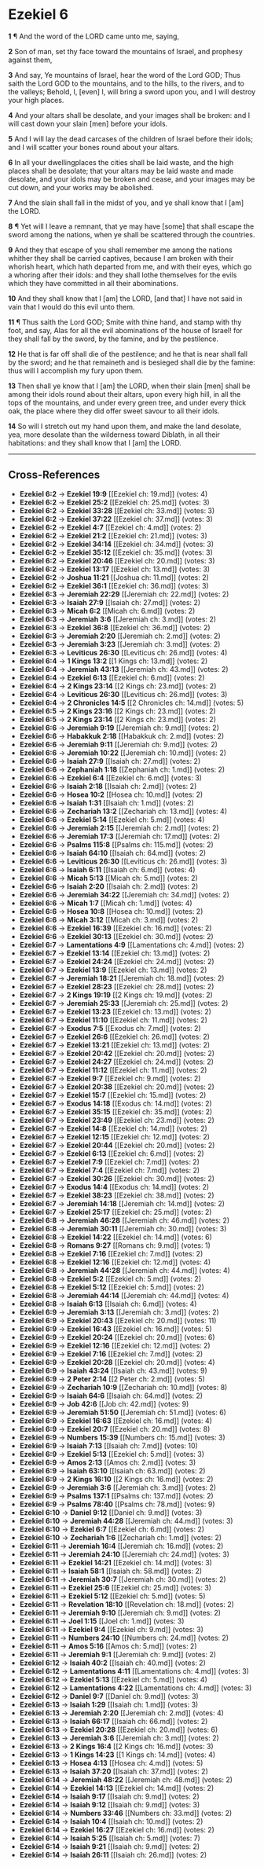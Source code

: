 # Ezekiel 6

**1** ¶ And the word of the LORD came unto me, saying,

**2** Son of man, set thy face toward the mountains of Israel, and prophesy against them,

**3** And say, Ye mountains of Israel, hear the word of the Lord GOD; Thus saith the Lord GOD to the mountains, and to the hills, to the rivers, and to the valleys; Behold, I, [even] I, will bring a sword upon you, and I will destroy your high places.

**4** And your altars shall be desolate, and your images shall be broken: and I will cast down your slain [men] before your idols.

**5** And I will lay the dead carcases of the children of Israel before their idols; and I will scatter your bones round about your altars.

**6** In all your dwellingplaces the cities shall be laid waste, and the high places shall be desolate; that your altars may be laid waste and made desolate, and your idols may be broken and cease, and your images may be cut down, and your works may be abolished.

**7** And the slain shall fall in the midst of you, and ye shall know that I [am] the LORD.

**8** ¶ Yet will I leave a remnant, that ye may have [some] that shall escape the sword among the nations, when ye shall be scattered through the countries.

**9** And they that escape of you shall remember me among the nations whither they shall be carried captives, because I am broken with their whorish heart, which hath departed from me, and with their eyes, which go a whoring after their idols: and they shall lothe themselves for the evils which they have committed in all their abominations.

**10** And they shall know that I [am] the LORD, [and that] I have not said in vain that I would do this evil unto them.

**11** ¶ Thus saith the Lord GOD; Smite with thine hand, and stamp with thy foot, and say, Alas for all the evil abominations of the house of Israel! for they shall fall by the sword, by the famine, and by the pestilence.

**12** He that is far off shall die of the pestilence; and he that is near shall fall by the sword; and he that remaineth and is besieged shall die by the famine: thus will I accomplish my fury upon them.

**13** Then shall ye know that I [am] the LORD, when their slain [men] shall be among their idols round about their altars, upon every high hill, in all the tops of the mountains, and under every green tree, and under every thick oak, the place where they did offer sweet savour to all their idols.

**14** So will I stretch out my hand upon them, and make the land desolate, yea, more desolate than the wilderness toward Diblath, in all their habitations: and they shall know that I [am] the LORD.

---

## Cross-References

- **Ezekiel 6:2** → **Ezekiel 19:9** [[Ezekiel ch: 19.md]] (votes: 4)
- **Ezekiel 6:2** → **Ezekiel 25:2** [[Ezekiel ch: 25.md]] (votes: 3)
- **Ezekiel 6:2** → **Ezekiel 33:28** [[Ezekiel ch: 33.md]] (votes: 3)
- **Ezekiel 6:2** → **Ezekiel 37:22** [[Ezekiel ch: 37.md]] (votes: 3)
- **Ezekiel 6:2** → **Ezekiel 4:7** [[Ezekiel ch: 4.md]] (votes: 2)
- **Ezekiel 6:2** → **Ezekiel 21:2** [[Ezekiel ch: 21.md]] (votes: 3)
- **Ezekiel 6:2** → **Ezekiel 34:14** [[Ezekiel ch: 34.md]] (votes: 3)
- **Ezekiel 6:2** → **Ezekiel 35:12** [[Ezekiel ch: 35.md]] (votes: 3)
- **Ezekiel 6:2** → **Ezekiel 20:46** [[Ezekiel ch: 20.md]] (votes: 3)
- **Ezekiel 6:2** → **Ezekiel 13:17** [[Ezekiel ch: 13.md]] (votes: 3)
- **Ezekiel 6:2** → **Joshua 11:21** [[Joshua ch: 11.md]] (votes: 2)
- **Ezekiel 6:2** → **Ezekiel 36:1** [[Ezekiel ch: 36.md]] (votes: 3)
- **Ezekiel 6:3** → **Jeremiah 22:29** [[Jeremiah ch: 22.md]] (votes: 2)
- **Ezekiel 6:3** → **Isaiah 27:9** [[Isaiah ch: 27.md]] (votes: 2)
- **Ezekiel 6:3** → **Micah 6:2** [[Micah ch: 6.md]] (votes: 2)
- **Ezekiel 6:3** → **Jeremiah 3:6** [[Jeremiah ch: 3.md]] (votes: 2)
- **Ezekiel 6:3** → **Ezekiel 36:8** [[Ezekiel ch: 36.md]] (votes: 2)
- **Ezekiel 6:3** → **Jeremiah 2:20** [[Jeremiah ch: 2.md]] (votes: 2)
- **Ezekiel 6:3** → **Jeremiah 3:23** [[Jeremiah ch: 3.md]] (votes: 2)
- **Ezekiel 6:3** → **Leviticus 26:30** [[Leviticus ch: 26.md]] (votes: 4)
- **Ezekiel 6:4** → **1 Kings 13:2** [[1 Kings ch: 13.md]] (votes: 2)
- **Ezekiel 6:4** → **Jeremiah 43:13** [[Jeremiah ch: 43.md]] (votes: 2)
- **Ezekiel 6:4** → **Ezekiel 6:13** [[Ezekiel ch: 6.md]] (votes: 2)
- **Ezekiel 6:4** → **2 Kings 23:14** [[2 Kings ch: 23.md]] (votes: 2)
- **Ezekiel 6:4** → **Leviticus 26:30** [[Leviticus ch: 26.md]] (votes: 3)
- **Ezekiel 6:4** → **2 Chronicles 14:5** [[2 Chronicles ch: 14.md]] (votes: 5)
- **Ezekiel 6:5** → **2 Kings 23:16** [[2 Kings ch: 23.md]] (votes: 2)
- **Ezekiel 6:5** → **2 Kings 23:14** [[2 Kings ch: 23.md]] (votes: 2)
- **Ezekiel 6:6** → **Jeremiah 9:19** [[Jeremiah ch: 9.md]] (votes: 2)
- **Ezekiel 6:6** → **Habakkuk 2:18** [[Habakkuk ch: 2.md]] (votes: 2)
- **Ezekiel 6:6** → **Jeremiah 9:11** [[Jeremiah ch: 9.md]] (votes: 2)
- **Ezekiel 6:6** → **Jeremiah 10:22** [[Jeremiah ch: 10.md]] (votes: 2)
- **Ezekiel 6:6** → **Isaiah 27:9** [[Isaiah ch: 27.md]] (votes: 2)
- **Ezekiel 6:6** → **Zephaniah 1:18** [[Zephaniah ch: 1.md]] (votes: 2)
- **Ezekiel 6:6** → **Ezekiel 6:4** [[Ezekiel ch: 6.md]] (votes: 3)
- **Ezekiel 6:6** → **Isaiah 2:18** [[Isaiah ch: 2.md]] (votes: 2)
- **Ezekiel 6:6** → **Hosea 10:2** [[Hosea ch: 10.md]] (votes: 2)
- **Ezekiel 6:6** → **Isaiah 1:31** [[Isaiah ch: 1.md]] (votes: 2)
- **Ezekiel 6:6** → **Zechariah 13:2** [[Zechariah ch: 13.md]] (votes: 4)
- **Ezekiel 6:6** → **Ezekiel 5:14** [[Ezekiel ch: 5.md]] (votes: 4)
- **Ezekiel 6:6** → **Jeremiah 2:15** [[Jeremiah ch: 2.md]] (votes: 2)
- **Ezekiel 6:6** → **Jeremiah 17:3** [[Jeremiah ch: 17.md]] (votes: 2)
- **Ezekiel 6:6** → **Psalms 115:8** [[Psalms ch: 115.md]] (votes: 2)
- **Ezekiel 6:6** → **Isaiah 64:10** [[Isaiah ch: 64.md]] (votes: 2)
- **Ezekiel 6:6** → **Leviticus 26:30** [[Leviticus ch: 26.md]] (votes: 3)
- **Ezekiel 6:6** → **Isaiah 6:11** [[Isaiah ch: 6.md]] (votes: 4)
- **Ezekiel 6:6** → **Micah 5:13** [[Micah ch: 5.md]] (votes: 2)
- **Ezekiel 6:6** → **Isaiah 2:20** [[Isaiah ch: 2.md]] (votes: 2)
- **Ezekiel 6:6** → **Jeremiah 34:22** [[Jeremiah ch: 34.md]] (votes: 2)
- **Ezekiel 6:6** → **Micah 1:7** [[Micah ch: 1.md]] (votes: 4)
- **Ezekiel 6:6** → **Hosea 10:8** [[Hosea ch: 10.md]] (votes: 2)
- **Ezekiel 6:6** → **Micah 3:12** [[Micah ch: 3.md]] (votes: 2)
- **Ezekiel 6:6** → **Ezekiel 16:39** [[Ezekiel ch: 16.md]] (votes: 2)
- **Ezekiel 6:6** → **Ezekiel 30:13** [[Ezekiel ch: 30.md]] (votes: 2)
- **Ezekiel 6:7** → **Lamentations 4:9** [[Lamentations ch: 4.md]] (votes: 2)
- **Ezekiel 6:7** → **Ezekiel 13:14** [[Ezekiel ch: 13.md]] (votes: 2)
- **Ezekiel 6:7** → **Ezekiel 24:24** [[Ezekiel ch: 24.md]] (votes: 2)
- **Ezekiel 6:7** → **Ezekiel 13:9** [[Ezekiel ch: 13.md]] (votes: 2)
- **Ezekiel 6:7** → **Jeremiah 18:21** [[Jeremiah ch: 18.md]] (votes: 2)
- **Ezekiel 6:7** → **Ezekiel 28:23** [[Ezekiel ch: 28.md]] (votes: 2)
- **Ezekiel 6:7** → **2 Kings 19:19** [[2 Kings ch: 19.md]] (votes: 2)
- **Ezekiel 6:7** → **Jeremiah 25:33** [[Jeremiah ch: 25.md]] (votes: 2)
- **Ezekiel 6:7** → **Ezekiel 13:23** [[Ezekiel ch: 13.md]] (votes: 2)
- **Ezekiel 6:7** → **Ezekiel 11:10** [[Ezekiel ch: 11.md]] (votes: 2)
- **Ezekiel 6:7** → **Exodus 7:5** [[Exodus ch: 7.md]] (votes: 2)
- **Ezekiel 6:7** → **Ezekiel 26:6** [[Ezekiel ch: 26.md]] (votes: 2)
- **Ezekiel 6:7** → **Ezekiel 13:21** [[Ezekiel ch: 13.md]] (votes: 2)
- **Ezekiel 6:7** → **Ezekiel 20:42** [[Ezekiel ch: 20.md]] (votes: 2)
- **Ezekiel 6:7** → **Ezekiel 24:27** [[Ezekiel ch: 24.md]] (votes: 2)
- **Ezekiel 6:7** → **Ezekiel 11:12** [[Ezekiel ch: 11.md]] (votes: 2)
- **Ezekiel 6:7** → **Ezekiel 9:7** [[Ezekiel ch: 9.md]] (votes: 2)
- **Ezekiel 6:7** → **Ezekiel 20:38** [[Ezekiel ch: 20.md]] (votes: 2)
- **Ezekiel 6:7** → **Ezekiel 15:7** [[Ezekiel ch: 15.md]] (votes: 2)
- **Ezekiel 6:7** → **Exodus 14:18** [[Exodus ch: 14.md]] (votes: 2)
- **Ezekiel 6:7** → **Ezekiel 35:15** [[Ezekiel ch: 35.md]] (votes: 2)
- **Ezekiel 6:7** → **Ezekiel 23:49** [[Ezekiel ch: 23.md]] (votes: 2)
- **Ezekiel 6:7** → **Ezekiel 14:8** [[Ezekiel ch: 14.md]] (votes: 2)
- **Ezekiel 6:7** → **Ezekiel 12:15** [[Ezekiel ch: 12.md]] (votes: 2)
- **Ezekiel 6:7** → **Ezekiel 20:44** [[Ezekiel ch: 20.md]] (votes: 2)
- **Ezekiel 6:7** → **Ezekiel 6:13** [[Ezekiel ch: 6.md]] (votes: 2)
- **Ezekiel 6:7** → **Ezekiel 7:9** [[Ezekiel ch: 7.md]] (votes: 2)
- **Ezekiel 6:7** → **Ezekiel 7:4** [[Ezekiel ch: 7.md]] (votes: 2)
- **Ezekiel 6:7** → **Ezekiel 30:26** [[Ezekiel ch: 30.md]] (votes: 2)
- **Ezekiel 6:7** → **Exodus 14:4** [[Exodus ch: 14.md]] (votes: 2)
- **Ezekiel 6:7** → **Ezekiel 38:23** [[Ezekiel ch: 38.md]] (votes: 2)
- **Ezekiel 6:7** → **Jeremiah 14:18** [[Jeremiah ch: 14.md]] (votes: 2)
- **Ezekiel 6:7** → **Ezekiel 25:17** [[Ezekiel ch: 25.md]] (votes: 2)
- **Ezekiel 6:8** → **Jeremiah 46:28** [[Jeremiah ch: 46.md]] (votes: 2)
- **Ezekiel 6:8** → **Jeremiah 30:11** [[Jeremiah ch: 30.md]] (votes: 3)
- **Ezekiel 6:8** → **Ezekiel 14:22** [[Ezekiel ch: 14.md]] (votes: 6)
- **Ezekiel 6:8** → **Romans 9:27** [[Romans ch: 9.md]] (votes: 1)
- **Ezekiel 6:8** → **Ezekiel 7:16** [[Ezekiel ch: 7.md]] (votes: 2)
- **Ezekiel 6:8** → **Ezekiel 12:16** [[Ezekiel ch: 12.md]] (votes: 4)
- **Ezekiel 6:8** → **Jeremiah 44:28** [[Jeremiah ch: 44.md]] (votes: 4)
- **Ezekiel 6:8** → **Ezekiel 5:2** [[Ezekiel ch: 5.md]] (votes: 2)
- **Ezekiel 6:8** → **Ezekiel 5:12** [[Ezekiel ch: 5.md]] (votes: 2)
- **Ezekiel 6:8** → **Jeremiah 44:14** [[Jeremiah ch: 44.md]] (votes: 4)
- **Ezekiel 6:8** → **Isaiah 6:13** [[Isaiah ch: 6.md]] (votes: 4)
- **Ezekiel 6:9** → **Jeremiah 3:13** [[Jeremiah ch: 3.md]] (votes: 2)
- **Ezekiel 6:9** → **Ezekiel 20:43** [[Ezekiel ch: 20.md]] (votes: 11)
- **Ezekiel 6:9** → **Ezekiel 16:43** [[Ezekiel ch: 16.md]] (votes: 5)
- **Ezekiel 6:9** → **Ezekiel 20:24** [[Ezekiel ch: 20.md]] (votes: 6)
- **Ezekiel 6:9** → **Ezekiel 12:16** [[Ezekiel ch: 12.md]] (votes: 2)
- **Ezekiel 6:9** → **Ezekiel 7:16** [[Ezekiel ch: 7.md]] (votes: 2)
- **Ezekiel 6:9** → **Ezekiel 20:28** [[Ezekiel ch: 20.md]] (votes: 4)
- **Ezekiel 6:9** → **Isaiah 43:24** [[Isaiah ch: 43.md]] (votes: 9)
- **Ezekiel 6:9** → **2 Peter 2:14** [[2 Peter ch: 2.md]] (votes: 5)
- **Ezekiel 6:9** → **Zechariah 10:9** [[Zechariah ch: 10.md]] (votes: 8)
- **Ezekiel 6:9** → **Isaiah 64:6** [[Isaiah ch: 64.md]] (votes: 2)
- **Ezekiel 6:9** → **Job 42:6** [[Job ch: 42.md]] (votes: 9)
- **Ezekiel 6:9** → **Jeremiah 51:50** [[Jeremiah ch: 51.md]] (votes: 6)
- **Ezekiel 6:9** → **Ezekiel 16:63** [[Ezekiel ch: 16.md]] (votes: 4)
- **Ezekiel 6:9** → **Ezekiel 20:7** [[Ezekiel ch: 20.md]] (votes: 8)
- **Ezekiel 6:9** → **Numbers 15:39** [[Numbers ch: 15.md]] (votes: 3)
- **Ezekiel 6:9** → **Isaiah 7:13** [[Isaiah ch: 7.md]] (votes: 10)
- **Ezekiel 6:9** → **Ezekiel 5:13** [[Ezekiel ch: 5.md]] (votes: 3)
- **Ezekiel 6:9** → **Amos 2:13** [[Amos ch: 2.md]] (votes: 3)
- **Ezekiel 6:9** → **Isaiah 63:10** [[Isaiah ch: 63.md]] (votes: 2)
- **Ezekiel 6:9** → **2 Kings 16:10** [[2 Kings ch: 16.md]] (votes: 2)
- **Ezekiel 6:9** → **Jeremiah 3:6** [[Jeremiah ch: 3.md]] (votes: 2)
- **Ezekiel 6:9** → **Psalms 137:1** [[Psalms ch: 137.md]] (votes: 2)
- **Ezekiel 6:9** → **Psalms 78:40** [[Psalms ch: 78.md]] (votes: 9)
- **Ezekiel 6:10** → **Daniel 9:12** [[Daniel ch: 9.md]] (votes: 3)
- **Ezekiel 6:10** → **Jeremiah 44:28** [[Jeremiah ch: 44.md]] (votes: 3)
- **Ezekiel 6:10** → **Ezekiel 6:7** [[Ezekiel ch: 6.md]] (votes: 2)
- **Ezekiel 6:10** → **Zechariah 1:6** [[Zechariah ch: 1.md]] (votes: 2)
- **Ezekiel 6:11** → **Jeremiah 16:4** [[Jeremiah ch: 16.md]] (votes: 2)
- **Ezekiel 6:11** → **Jeremiah 24:10** [[Jeremiah ch: 24.md]] (votes: 3)
- **Ezekiel 6:11** → **Ezekiel 14:21** [[Ezekiel ch: 14.md]] (votes: 3)
- **Ezekiel 6:11** → **Isaiah 58:1** [[Isaiah ch: 58.md]] (votes: 2)
- **Ezekiel 6:11** → **Jeremiah 30:7** [[Jeremiah ch: 30.md]] (votes: 2)
- **Ezekiel 6:11** → **Ezekiel 25:6** [[Ezekiel ch: 25.md]] (votes: 3)
- **Ezekiel 6:11** → **Ezekiel 5:12** [[Ezekiel ch: 5.md]] (votes: 5)
- **Ezekiel 6:11** → **Revelation 18:10** [[Revelation ch: 18.md]] (votes: 2)
- **Ezekiel 6:11** → **Jeremiah 9:10** [[Jeremiah ch: 9.md]] (votes: 2)
- **Ezekiel 6:11** → **Joel 1:15** [[Joel ch: 1.md]] (votes: 3)
- **Ezekiel 6:11** → **Ezekiel 9:4** [[Ezekiel ch: 9.md]] (votes: 3)
- **Ezekiel 6:11** → **Numbers 24:10** [[Numbers ch: 24.md]] (votes: 2)
- **Ezekiel 6:11** → **Amos 5:16** [[Amos ch: 5.md]] (votes: 2)
- **Ezekiel 6:11** → **Jeremiah 9:1** [[Jeremiah ch: 9.md]] (votes: 2)
- **Ezekiel 6:12** → **Isaiah 40:2** [[Isaiah ch: 40.md]] (votes: 2)
- **Ezekiel 6:12** → **Lamentations 4:11** [[Lamentations ch: 4.md]] (votes: 3)
- **Ezekiel 6:12** → **Ezekiel 5:13** [[Ezekiel ch: 5.md]] (votes: 4)
- **Ezekiel 6:12** → **Lamentations 4:22** [[Lamentations ch: 4.md]] (votes: 3)
- **Ezekiel 6:12** → **Daniel 9:7** [[Daniel ch: 9.md]] (votes: 3)
- **Ezekiel 6:13** → **Isaiah 1:29** [[Isaiah ch: 1.md]] (votes: 3)
- **Ezekiel 6:13** → **Jeremiah 2:20** [[Jeremiah ch: 2.md]] (votes: 4)
- **Ezekiel 6:13** → **Isaiah 66:17** [[Isaiah ch: 66.md]] (votes: 2)
- **Ezekiel 6:13** → **Ezekiel 20:28** [[Ezekiel ch: 20.md]] (votes: 6)
- **Ezekiel 6:13** → **Jeremiah 3:6** [[Jeremiah ch: 3.md]] (votes: 2)
- **Ezekiel 6:13** → **2 Kings 16:4** [[2 Kings ch: 16.md]] (votes: 3)
- **Ezekiel 6:13** → **1 Kings 14:23** [[1 Kings ch: 14.md]] (votes: 4)
- **Ezekiel 6:13** → **Hosea 4:13** [[Hosea ch: 4.md]] (votes: 5)
- **Ezekiel 6:13** → **Isaiah 37:20** [[Isaiah ch: 37.md]] (votes: 2)
- **Ezekiel 6:14** → **Jeremiah 48:22** [[Jeremiah ch: 48.md]] (votes: 2)
- **Ezekiel 6:14** → **Ezekiel 14:13** [[Ezekiel ch: 14.md]] (votes: 2)
- **Ezekiel 6:14** → **Isaiah 9:17** [[Isaiah ch: 9.md]] (votes: 2)
- **Ezekiel 6:14** → **Isaiah 9:12** [[Isaiah ch: 9.md]] (votes: 3)
- **Ezekiel 6:14** → **Numbers 33:46** [[Numbers ch: 33.md]] (votes: 2)
- **Ezekiel 6:14** → **Isaiah 10:4** [[Isaiah ch: 10.md]] (votes: 2)
- **Ezekiel 6:14** → **Ezekiel 16:27** [[Ezekiel ch: 16.md]] (votes: 2)
- **Ezekiel 6:14** → **Isaiah 5:25** [[Isaiah ch: 5.md]] (votes: 7)
- **Ezekiel 6:14** → **Isaiah 9:21** [[Isaiah ch: 9.md]] (votes: 2)
- **Ezekiel 6:14** → **Isaiah 26:11** [[Isaiah ch: 26.md]] (votes: 2)
